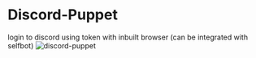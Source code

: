 # Discord-Puppet
login to discord using token with inbuilt browser (can be integrated with selfbot)
![discord-puppet](https://user-images.githubusercontent.com/43907678/106395590-01b4e080-6429-11eb-9f16-76b0666267f5.gif)

